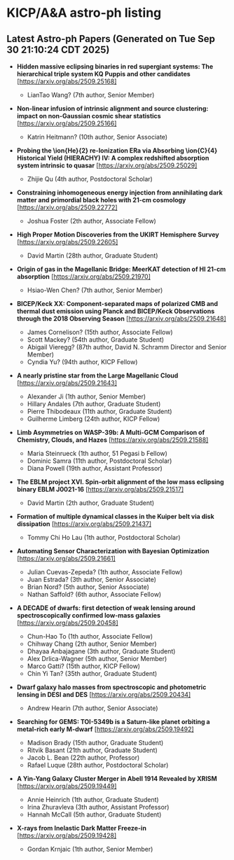 # KICP/A&A astro-ph listing

## Latest Astro-ph Papers (Generated on Tue Sep 30 21:10:24 CDT 2025)

- **Hidden massive eclipsing binaries in red supergiant systems: The hierarchical triple system KQ Puppis and other candidates**
[https://arxiv.org/abs/2509.25168]
  + LianTao Wang? (7th author, Senior Member)

- **Non-linear infusion of intrinsic alignment and source clustering: impact on non-Gaussian cosmic shear statistics**
[https://arxiv.org/abs/2509.25166]
  + Katrin Heitmann? (10th author, Senior Associate)

- **Probing the \ion{He}{2} re-Ionization ERa via Absorbing \ion{C}{4} Historical Yield (HIERACHY) IV: A complex redshifted absorption system intrinsic to quasar**
[https://arxiv.org/abs/2509.25029]
  + Zhijie Qu (4th author, Postdoctoral Scholar)

- **Constraining inhomogeneous energy injection from annihilating dark matter and primordial black holes with 21-cm cosmology**
[https://arxiv.org/abs/2509.22772]
  + Joshua Foster (2th author, Associate Fellow)

- **High Proper Motion Discoveries from the UKIRT Hemisphere Survey**
[https://arxiv.org/abs/2509.22605]
  + David Martin (28th author, Graduate Student)

- **Origin of gas in the Magellanic Bridge: MeerKAT detection of HI 21-cm absorption**
[https://arxiv.org/abs/2509.21970]
  + Hsiao-Wen Chen? (7th author, Senior Member)

- **BICEP/Keck XX: Component-separated maps of polarized CMB and thermal dust emission using Planck and BICEP/Keck Observations through the 2018 Observing Season**
[https://arxiv.org/abs/2509.21648]
  + James Cornelison? (15th author, Associate Fellow)
  + Scott Mackey? (54th author, Graduate Student)
  + Abigail Vieregg? (87th author, David N. Schramm Director and Senior Member)
  + Cyndia Yu? (94th author, KICP Fellow)

- **A nearly pristine star from the Large Magellanic Cloud**
[https://arxiv.org/abs/2509.21643]
  + Alexander Ji (1th author, Senior Member)
  + Hillary Andales (7th author, Graduate Student)
  + Pierre Thibodeaux (11th author, Graduate Student)
  + Guilherme Limberg (24th author, KICP Fellow)

- **Limb Asymmetries on WASP-39b: A Multi-GCM Comparison of Chemistry, Clouds, and Hazes**
[https://arxiv.org/abs/2509.21588]
  + Maria Steinrueck (1th author, 51 Pegasi b Fellow)
  + Dominic Samra (11th author, Postdoctoral Scholar)
  + Diana Powell (19th author, Assistant Professor)

- **The EBLM project XVI. Spin-orbit alignment of the low mass eclipsing binary EBLM J0021-16**
[https://arxiv.org/abs/2509.21517]
  + David Martin (2th author, Graduate Student)

- **Formation of multiple dynamical classes in the Kuiper belt via disk dissipation**
[https://arxiv.org/abs/2509.21437]
  + Tommy Chi Ho Lau (1th author, Postdoctoral Scholar)

- **Automating Sensor Characterization with Bayesian Optimization**
[https://arxiv.org/abs/2509.21661]
  + Julian  Cuevas-Zepeda? (1th author, Associate Fellow)
  + Juan  Estrada? (3th author, Senior Associate)
  + Brian Nord? (5th author, Senior Associate)
  + Nathan Saffold? (6th author, Associate Fellow)

- **A DECADE of dwarfs: first detection of weak lensing around spectroscopically confirmed low-mass galaxies**
[https://arxiv.org/abs/2509.20458]
  + Chun-Hao To (1th author, Associate Fellow)
  + Chihway Chang (2th author, Senior Member)
  + Dhayaa Anbajagane (3th author, Graduate Student)
  + Alex Drlica-Wagner (5th author, Senior Member)
  + Marco Gatti? (15th author, KICP Fellow)
  + Chin Yi Tan? (35th author, Graduate Student)

- **Dwarf galaxy halo masses from spectroscopic and photometric lensing in DESI and DES**
[https://arxiv.org/abs/2509.20434]
  + Andrew Hearin (7th author, Senior Associate)

- **Searching for GEMS: TOI-5349b is a Saturn-like planet orbiting a metal-rich early M-dwarf**
[https://arxiv.org/abs/2509.19492]
  + Madison Brady (15th author, Graduate Student)
  + Ritvik Basant (21th author, Graduate Student)
  + Jacob L. Bean (22th author, Professor)
  + Rafael Luque (28th author, Postdoctoral Scholar)

- **A Yin-Yang Galaxy Cluster Merger in Abell 1914 Revealed by XRISM**
[https://arxiv.org/abs/2509.19449]
  + Annie Heinrich (1th author, Graduate Student)
  + Irina Zhuravleva (3th author, Assistant Professor)
  + Hannah McCall (5th author, Graduate Student)

- **X-rays from Inelastic Dark Matter Freeze-in**
[https://arxiv.org/abs/2509.19428]
  + Gordan Krnjaic (1th author, Senior Member)

